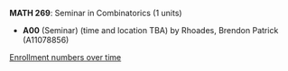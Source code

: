 **MATH 269**: Seminar in Combinatorics (1 units)

- **A00** (Seminar) (time and location TBA) by Rhoades, Brendon Patrick (A11078856)

[Enrollment numbers over time](./MATH269.tsv)
